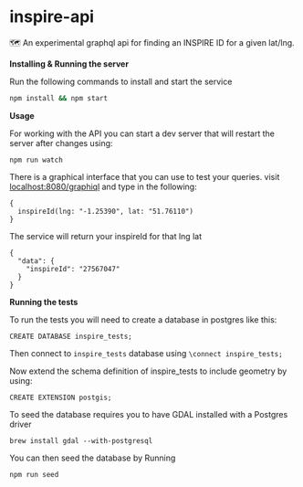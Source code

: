 # inspire-api
:world_map: An experimental graphql api for finding an INSPIRE ID for a given lat/lng.

**Installing & Running the server**

Run the following commands to install and start the service

```sh
npm install && npm start
```

**Usage**

For working with the API you can start a dev server that will restart the server after changes using:

```
npm run watch
```

There is a graphical interface that you can use to test your queries. visit [localhost:8080/graphiql](http://localhost:8080/graphiql) and type in the following:

```
{
  inspireId(lng: "-1.25390", lat: "51.76110")
}
```
The service will return your inspireId for that lng lat
```
{
  "data": {
    "inspireId": "27567047"
  }
}
```

**Running the tests**

To run the tests you will need to create a database in postgres like this:

`CREATE DATABASE inspire_tests;`

Then connect to `inspire_tests` database using `\connect inspire_tests;`

Now extend the schema definition of inspire_tests to include geometry by using:

`CREATE EXTENSION postgis;`

To seed the database requires you to have GDAL installed with a Postgres driver

`brew install gdal --with-postgresql`

You can then seed the database by Running

```
npm run seed
```
